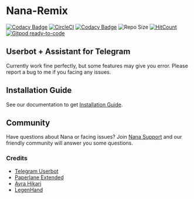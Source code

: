 # Nana-Remix

[![Codacy Badge](https://api.codacy.com/project/badge/Grade/d560b5d6cb1147f98c92a1201217d362)](https://app.codacy.com/manual/AmaanAhmed/Nana-Remix?utm_source=github.com&utm_medium=referral&utm_content=pokurt/Nana-Remix&utm_campaign=Badge_Grade_Dashboard)
[![CircleCI](https://circleci.com/gh/pokurt/Nana-Remix.svg?style=svg)](https://circleci.com/gh/pokurt/Nana-Remix) [![Codacy Badge](https://app.codacy.com/project/badge/Grade/60a0afaac7e74c309b4b21178b7338cf)](https://www.codacy.com/manual/AmaanAhmed/Nana-Bot?utm_source=github.com&amp;utm_medium=referral&amp;utm_content=pokurt/Nana-Bot&amp;utm_campaign=Badge_Grade) ![Repo Size](https://img.shields.io/github/repo-size/pokurt/Nana-Remix) [![HitCount](http://hits.dwyl.com/pokurt/Nana-Remix.svg)](http://hits.dwyl.com/pokurt/Nana-Remix) [![Gitpod ready-to-code](https://img.shields.io/badge/Gitpod-ready--to--code-blue?logo=gitpod)](https://gitpod.io/#https://github.com/pokurt/Nana-Remix)

## Userbot + Assistant for Telegram

Currently work fine perfectly, but some features may give you error. Please report a bug to me if you facing any issues.


## Installation Guide

See our documentation to get [Installation Guide](https://aman-a.gitbook.io/nana-remix).

## Community

Have questions about Nana or facing issues? Join [Nana Support](https://t.me/NanaBotSupport) and our friendly
community will answer you some questions.

### Credits

- [Telegram Userbot](https://github.com/RaphielGang/Telegram-UserBot)
- [Paperlane Extended](https://github.com/AvinashReddy3108/PaperplaneExtended)
- [Ayra Hikari](https://github.com/AyraHikari)
- [LegenHand](https://github.com/legenhand)
